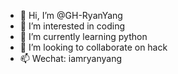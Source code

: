 - 👋 Hi, I’m @GH-RyanYang
- 👀 I’m interested in coding
- 🌱 I’m currently learning python
- 💞️ I’m looking to collaborate on hack
- 📫 Wechat: iamryanyang

<!---
GH-RyanYang/GH-RyanYang is a ✨ special ✨ repository because its `README.md` (this file) appears on your GitHub profile.
You can click the Preview link to take a look at your changes.
--->
